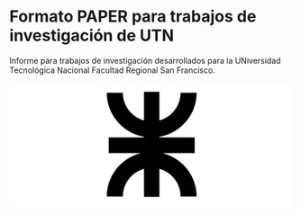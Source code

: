 # Formato PAPER para trabajos de investigación de UTN

Informe para trabajos de investigación desarrollados para la UNiversidad Tecnológica Nacional Facultad Regional San Francisco.

![UTN](/utn_logo.svg)
